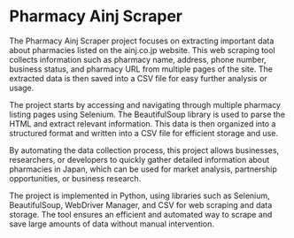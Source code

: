 # Pharmacy Ainj Scraper

The Pharmacy Ainj Scraper project focuses on extracting important data about pharmacies listed on the ainj.co.jp website. This web scraping tool collects information such as pharmacy name, address, phone number, business status, and pharmacy URL from multiple pages of the site. The extracted data is then saved into a CSV file for easy further analysis or usage.

The project starts by accessing and navigating through multiple pharmacy listing pages using Selenium. The BeautifulSoup library is used to parse the HTML and extract relevant information. This data is then organized into a structured format and written into a CSV file for efficient storage and use.

By automating the data collection process, this project allows businesses, researchers, or developers to quickly gather detailed information about pharmacies in Japan, which can be used for market analysis, partnership opportunities, or business research.

The project is implemented in Python, using libraries such as Selenium, BeautifulSoup, WebDriver Manager, and CSV for web scraping and data storage. The tool ensures an efficient and automated way to scrape and save large amounts of data without manual intervention.
